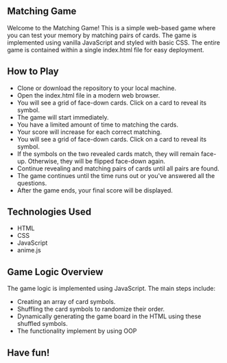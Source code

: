 ## Matching Game
Welcome to the Matching Game! This is a simple web-based game where you can test your memory by matching pairs of cards. The game is implemented using vanilla JavaScript and styled with basic CSS. The entire game is contained within a single index.html file for easy deployment.

## How to Play
- Clone or download the repository to your local machine.
- Open the index.html file in a modern web browser.
- You will see a grid of face-down cards. Click on a card to reveal its symbol.
- The game will start immediately.
- You have a limited amount of time to matching the cards.
- Your score will increase for each correct matching.
- You will see a grid of face-down cards. Click on a card to reveal its symbol.
- If the symbols on the two revealed cards match, they will remain face-up. Otherwise, they will be flipped face-down again.
- Continue revealing and matching pairs of cards until all pairs are found.
- The game continues until the time runs out or you've answered all the questions.
- After the game ends, your final score will be displayed.

## Technologies Used

- HTML
- CSS
- JavaScript
- anime.js

## Game Logic Overview

The game logic is implemented using JavaScript. The main steps include:

- Creating an array of card symbols.
- Shuffling the card symbols to randomize their order.
- Dynamically generating the game board in the HTML using these shuffled symbols.
- The functionality implement by using OOP

## Have fun!
